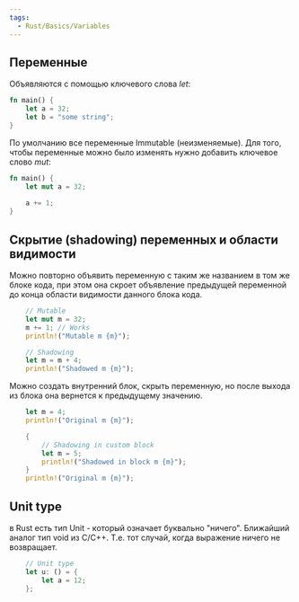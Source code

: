 ```yaml
---
tags:
  - Rust/Basics/Variables
---
```

## Переменные

Объявляются с помощью ключевого слова _let_:

```rust
fn main() {
    let a = 32;
    let b = "some string";
}
```

По умолчанию все переменные Immutable (неизменяемые). Для того, чтобы переменные можно было изменять нужно добавить ключевое слово _mut_:

```rust
fn main() {
    let mut a = 32;
    
    a += 1;
}
```

## Скрытие (shadowing) переменных и области видимости

Можно повторно объявить переменную с таким же названием в том же блоке кода, при этом она скроет объявление предыдущей переменной до конца области видимости данного блока кода.

```rust
    // Mutable
    let mut m = 32;
    m += 1; // Works
    println!("Mutable m {m}");

    // Shadowing
    let m = m + 4;
    println!("Shadowed m {m}");
```

Можно создать внутренний блок, скрыть переменную, но после выхода из блока она вернется к предыдущему значению.

```rust
    let m = 4;
    println!("Original m {m}");

    {
        // Shadowing in custom block
        let m = 5;
        println!("Shadowed in block m {m}");
    }
    println!("Original m {m}");
```

## Unit type

в Rust есть тип Unit - который означает буквально "ничего". Ближайший аналог тип void из С/С++. Т.е. тот случай, когда выражение ничего не возвращает.

```rust
    // Unit type
    let u: () = {
        let a = 12;
    };
```

